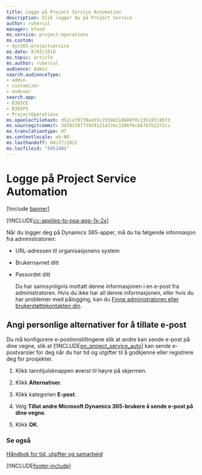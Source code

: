 ```yaml
---
title: Logge på Project Service Automation
description: Slik logger du på Project Service
author: ruhercul
manager: kfend
ms.service: project-operations
ms.custom:
- dyn365-projectservice
ms.date: 8/03/2018
ms.topic: article
ms.author: ruhercul
audience: Admin
search.audienceType:
- admin
- customizer
- enduser
search.app:
- D365CE
- D365PS
- ProjectOperations
ms.openlocfilehash: d52caf0739ee55c25598318608f0c235107c85f3
ms.sourcegitcommit: 3d78338773929121d17ec3386f6cb67bfb2272cc
ms.translationtype: HT
ms.contentlocale: nb-NO
ms.lasthandoff: 04/27/2021
ms.locfileid: "5951401"
---
```

# <a name="sign-in-to-project-service-automation"></a>Logge på Project Service Automation

[!include [banner](../includes/psa-now-project-operations.md)]

[!INCLUDE[cc-applies-to-psa-app-1x-2x](../includes/cc-applies-to-psa-app-1x-2x.md)]

Når du logger deg på Dynamics 365-apper, må du ha følgende informasjon fra administratoren:  
  
- URL-adressen til organisasjonens system  
  
- Brukernavnet ditt  
  
- Passordet ditt  
  
  Du har sannsynligvis mottatt denne informasjonen i en e-post fra administratoren. Hvis du ikke har all denne informasjonen, eller hvis du har problemer med pålogging, kan du [Finne administratoren eller brukerstøttekontakten din](/dynamics365/customerengagement/on-premises/basics/find-administrator-support).  
  
## <a name="set-your-personal-options-to-allow-email"></a>Angi personlige alternativer for å tillate e-post  
 Du må konfigurere e-postinnstillingene slik at andre kan sende e-post på dine vegne, slik at [!INCLUDE[pn_project_service_auto](../includes/pn-project-service-auto.md)] kan sende e-postvarsler for deg når du har tid og utgifter til å godkjenne eller registrere deg for prosjekter.  
  
1.  Klikk tannhjulsknappen øverst til høyre på skjermen.  
  
2.  Klikk **Alternativer**.  
  
3.  Klikk kategorien **E-post**.  
  
4.  Velg **Tillat andre Microsoft Dynamics 365-brukere å sende e-post på dine vegne**.  
  
5.  Klikk **OK**.  
  
### <a name="see-also"></a>Se også  
 [Håndbok for tid, utgifter og samarbeid](../psa/time-expense-collaboration-guide.md)


[!INCLUDE[footer-include](../includes/footer-banner.md)]